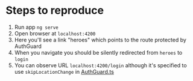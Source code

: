 # Steps to reproduce

1. Run app `ng serve`
2. Open browser at `localhost:4200`
3. Here you'll see a link "heroes" which points to the route protected by AuthGuard
4. When you navigate you should be silently redirected from `heroes` to `login`
5. You can observe URL `localhost:4200/login` although it's specified to use `skipLocationChange` in [AuthGuard.ts](src\app\auth.guard.ts)
